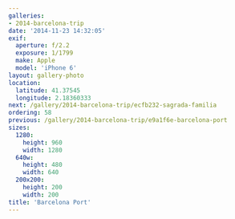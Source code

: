 ```yaml
---
galleries:
- 2014-barcelona-trip
date: '2014-11-23 14:32:05'
exif:
  aperture: f/2.2
  exposure: 1/1799
  make: Apple
  model: 'iPhone 6'
layout: gallery-photo
location:
  latitude: 41.37545
  longitude: 2.18360333
next: /gallery/2014-barcelona-trip/ecfb232-sagrada-familia
ordering: 58
previous: /gallery/2014-barcelona-trip/e9a1f6e-barcelona-port
sizes:
  1280:
    height: 960
    width: 1280
  640w:
    height: 480
    width: 640
  200x200:
    height: 200
    width: 200
title: 'Barcelona Port'
---
```

